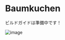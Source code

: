 # Baumkuchen

ビルドガイドは準備中です！

![image](https://user-images.githubusercontent.com/4215759/236590947-5e2b200c-d6b9-4246-83f6-99cc7e84508d.png)


